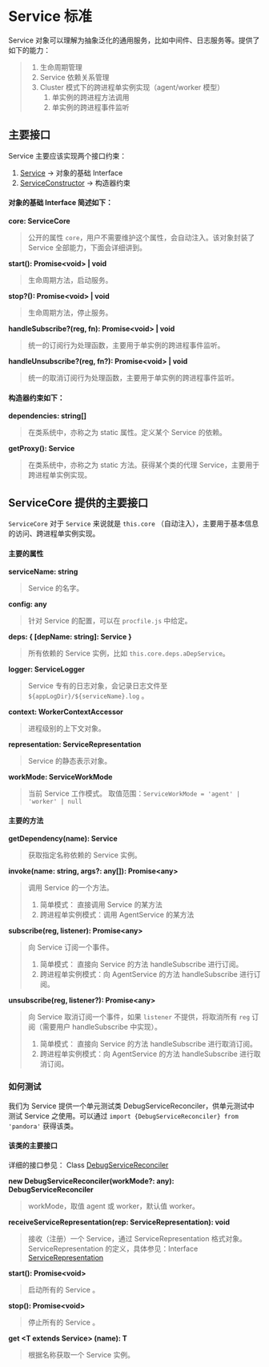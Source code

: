# Service 标准

Service 对象可以理解为抽象泛化的通用服务，比如中间件、日志服务等。提供了如下的能力：

> 1. 生命周期管理
> 2. Service 依赖关系管理
> 3. Cluster 模式下的跨进程单实例实现（agent/worker 模型）
>    1. 单实例的跨进程方法调用
>    2. 单实例的跨进程事件监听
   
## 主要接口

Service 主要应该实现两个接口约束：

1. [Service](https://midwayjs.github.io/pandora/api-reference/pandora/interfaces/service.html) -> 对象的基础 Interface
2. [ServiceConstructor](https://midwayjs.github.io/pandora/api-reference/pandora/interfaces/serviceconstructor.html) -> 构造器约束

#### 对象的基础 Interface 简述如下：

**core: ServiceCore**

> 公开的属性 `core`，用户不需要维护这个属性，会自动注入。该对象封装了 Service 全部能力，下面会详细讲到。

**start(): Promise&lt;void&gt; | void**

> 生命周期方法，启动服务。

**stop?(): Promise&lt;void&gt; | void**

> 生命周期方法，停止服务。

**handleSubscribe?(reg, fn): Promise&lt;void&gt; | void**

> 统一的订阅行为处理函数，主要用于单实例的跨进程事件监听。

**handleUnsubscribe?(reg, fn?): Promise&lt;void&gt; | void**

> 统一的取消订阅行为处理函数，主要用于单实例的跨进程事件监听。

#### 构造器约束如下：

**dependencies: string[]**

> 在类系统中，亦称之为 static 属性。定义某个 Service 的依赖。

**getProxy(): Service**

> 在类系统中，亦称之为 static 方法。获得某个类的代理 Service，主要用于跨进程单实例实现。


## ServiceCore 提供的主要接口

`ServiceCore` 对于 `Service` 来说就是 `this.core` （自动注入），主要用于基本信息的访问、跨进程单实例实现。

#### 主要的属性

**serviceName: string**

> Service 的名字。

**config: any**

> 针对 Service 的配置，可以在 `procfile.js` 中给定。

**deps: { [depName: string]: Service }**

> 所有依赖的 Service 实例，比如 `this.core.deps.aDepService`。

**logger: ServiceLogger**

> Service 专有的日志对象，会记录日志文件至 `${appLogDir}/${serviceName}.log` 。

**context: WorkerContextAccessor**

> 进程级别的上下文对象。

**representation: ServiceRepresentation**

> Service 的静态表示对象。

**workMode: ServiceWorkMode**

> 当前 Service 工作模式。
> 取值范围：`ServiceWorkMode = 'agent' | 'worker' | null`


#### 主要的方法

**getDependency(name): Service**

> 获取指定名称依赖的 Service 实例。

**invoke(name: string, args?: any[]): Promise&lt;any&gt;**

> 调用 Service 的一个方法。
> 
> 1. 简单模式： 直接调用 Service 的某方法
> 2. 跨进程单实例模式：调用 AgentService 的某方法

**subscribe(reg, listener): Promise&lt;any&gt;**

> 向 Service 订阅一个事件。
>
> 1. 简单模式： 直接向 Service 的方法 handleSubscribe 进行订阅。
> 2. 跨进程单实例模式：向 AgentService 的方法 handleSubscribe 进行订阅。

**unsubscribe(reg, listener?): Promise&lt;any&gt;**

> 向 Service 取消订阅一个事件，如果 `listener` 不提供，将取消所有 `reg` 订阅（需要用户 handleSubscribe 中实现）。
> 
> 1. 简单模式： 直接向 Service 的方法 handleSubscribe 进行取消订阅。
> 2. 跨进程单实例模式：向 AgentService 的方法 handleSubscribe 进行取消订阅。

### 如何测试

我们为 Service 提供一个单元测试类 DebugServiceReconciler，供单元测试中测试 Service 之使用。可以通过 `import {DebugServiceReconciler} from 'pandora'` 获得该类。

#### 该类的主要接口

详细的接口参见： Class [DebugServiceReconciler](https://midwayjs.github.io/pandora/api-reference/pandora/classes/debugservicereconciler.html)

**new DebugServiceReconciler(workMode?: any): DebugServiceReconciler**

> workMode，取值 agent 或 worker，默认值 worker。

**receiveServiceRepresentation(rep: ServiceRepresentation): void**

> 接收（注册）一个 Service，通过 ServiceRepresentation 格式对象。ServiceRepresentation 的定义，具体参见：Interface [ServiceRepresentation](https://midwayjs.github.io/pandora/api-reference/pandora/interfaces/servicerepresentation.html) 

**start(): Promise&lt;void&gt;**

> 启动所有的 Service 。

**stop(): Promise&lt;void&gt;**

> 停止所有的 Service 。

**get &lt;T extends Service&gt; (name): T**

> 根据名称获取一个 Service 实例。


